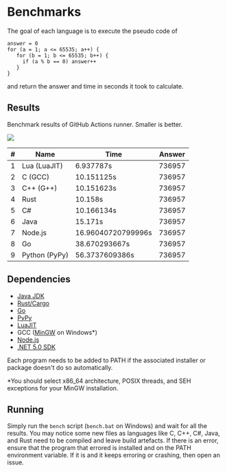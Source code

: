 # Benchmarks

The goal of each language is to execute the pseudo code of

```
answer = 0
for (a = 1; a <= 65535; a++) {
   for (b = 1; b <= 65535; b++) {
     if (a % b == 0) answer++
   }
}
```

and return the answer and time in seconds it took to calculate.

## Results

Benchmark results of GitHub Actions runner. Smaller is better.

<!-- RESULTS START -->
<img src="https://quickchart.io/chart?backgroundColor=white&c=%7B%22type%22%3A%22bar%22%2C%22data%22%3A%7B%22labels%22%3A%5B%22Lua%20(LuaJIT)%22%2C%22C%20(GCC)%22%2C%22C%2B%2B%20(G%2B%2B)%22%2C%22Rust%22%2C%22C%23%22%2C%22Java%22%2C%22Node.js%22%2C%22Go%22%2C%22Python%20(PyPy)%22%5D%2C%22datasets%22%3A%5B%7B%22label%22%3A%22Time%22%2C%22data%22%3A%5B6.937787%2C10.151125%2C10.151623%2C10.158%2C10.166134%2C15.171%2C16.96040720799996%2C38.670293667%2C56.3737609386%5D%7D%5D%7D%7D" />

|#|Name|Time|Answer|
|---|---|---|---|
|1|Lua (LuaJIT)|6.937787s|736957|
|2|C (GCC)|10.151125s|736957|
|3|C++ (G++)|10.151623s|736957|
|4|Rust|10.158s|736957|
|5|C#|10.166134s|736957|
|6|Java|15.171s|736957|
|7|Node.js|16.96040720799996s|736957|
|8|Go|38.670293667s|736957|
|9|Python (PyPy)|56.3737609386s|736957|

<!-- RESULTS END -->

## Dependencies

- [Java JDK](https://adoptopenjdk.net/)
- [Rust/Cargo](https://www.rust-lang.org/tools/install)
- [Go](https://golang.org/doc/install)
- [PyPy](https://www.pypy.org/download.html)
- [LuaJIT](https://luajit.org/download.html)
- GCC ([MinGW](https://sourceforge.net/projects/mingw-w64/files/Toolchains%20targetting%20Win32/Personal%20Builds/mingw-builds/installer/mingw-w64-install.exe/download) on Windows\*)
- [Node.js](https://nodejs.org/en/download/)
- [.NET 5.0 SDK](https://dotnet.microsoft.com/download/dotnet/5.0)

Each program needs to be added to PATH if the associated installer or package doesn't do so automatically.

\*You should select x86_64 architecture, POSIX threads, and SEH exceptions for your MinGW installation.

## Running

Simply run the `bench` script (`bench.bat` on Windows) and wait for all the results. You may notice some new files as languages like C, C++, C#, Java, and Rust need to be compiled and leave build artefacts. If there is an error, ensure that the program that errored is installed and on the PATH environment variable. If it is and it keeps erroring or crashing, then open an issue.
